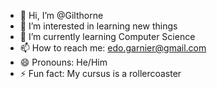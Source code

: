 - 👋 Hi, I’m @Gilthorne
- 👀 I’m interested in learning new things
- 🌱 I’m currently learning Computer Science
- 📫 How to reach me: edo.garnier@gmail.com
- 😄 Pronouns: He/Him
- ⚡ Fun fact: My cursus is a rollercoaster

<!---
Gilthorne/Gilthorne is a ✨ special ✨ repository because its `README.md` (this file) appears on your GitHub profile.
You can click the Preview link to take a look at your changes.
--->
